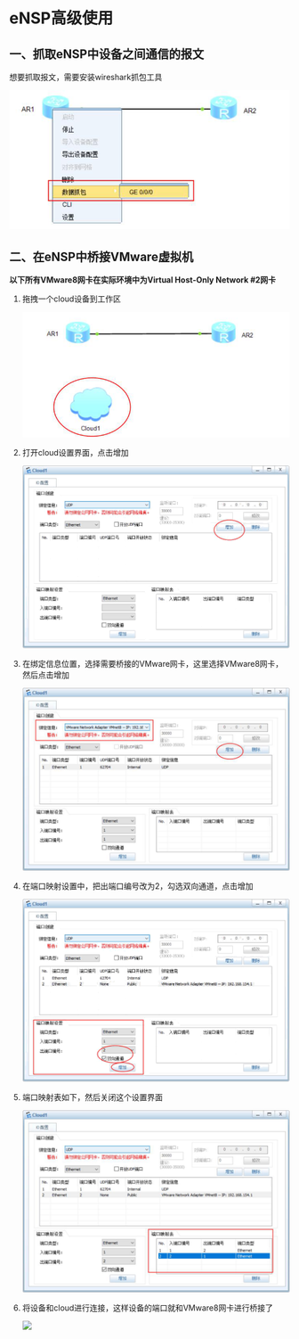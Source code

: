 # eNSP高级使用

## 一、抓取eNSP中设备之间通信的报文

想要抓取报文，需要安装wireshark抓包工具

![](./images/01.png)

## 二、在eNSP中桥接VMware虚拟机

**以下所有VMware8网卡在实际环境中为Virtual Host-Only Network #2网卡**

1. 拖拽一个cloud设备到工作区

   ![](./images/02.png)

2. 打开cloud设置界面，点击增加

   ![](./images/03.png)

3. 在绑定信息位置，选择需要桥接的VMware网卡，这里选择VMware8网卡，然后点击增加

   ![](./images/04.png)

4. 在端口映射设置中，把出端口编号改为2，勾选双向通道，点击增加

   ![](./images/05.png)

5. 端口映射表如下，然后关闭这个设置界面

   ![](./images/06.png)

6. 将设备和cloud进行连接，这样设备的端口就和VMware8网卡进行桥接了

   ![](./images/07.png)

